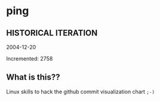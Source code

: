 # ping

## HISTORICAL ITERATION
2004-12-20

Incremented: 2758

## What is this?? 
Linux skills to hack the github commit visualization chart `;-)`
